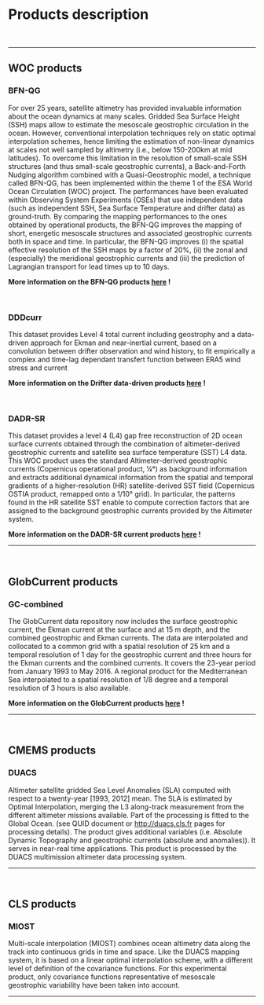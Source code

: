 # Products description

  
<br>

<hr>

## WOC products

### BFN-QG  

For over 25 years, satellite altimetry has provided invaluable information about the ocean dynamics at many scales. Gridded Sea Surface Height (SSH) maps allow to estimate the mesoscale geostrophic circulation in the ocean. However, conventional interpolation techniques rely on static optimal interpolation schemes, hence limiting the estimation of non-linear dynamics at scales not well sampled by altimetry (i.e., below 150-200km at mid latitudes). To overcome this limitation in the resolution of small-scale SSH structures (and thus small-scale geostrophic currents), a Back-and-Forth Nudging algorithm combined with a Quasi-Geostrophic model, a technique called BFN-QG, has been implemented within the theme 1 of the ESA World Ocean Circulation (WOC) project. The performances have been evaluated within Observing System Experiments (OSEs) that use independent data (such as independent SSH, Sea Surface Temperature and drifter data) as ground-truth. By comparing the mapping performances to the ones obtained by operational products, the BFN-QG improves the mapping of short, energetic mesoscale structures and associated geostrophic currents both in space and time. In particular, the BFN-QG improves (i) the spatial effective resolution of the SSH maps by a factor of 20%, (ii) the zonal and (especially) the meridional geostrophic currents and (iii) the prediction of Lagrangian transport for lead times up to 10 days.
 
**More information on the BFN-QG products [here](https://www.worldoceancirculation.org/Products#/metadata/7fe77c80-798a-42d4-a69c-2b5f0ba81a43) !**

<br>  

### DDDcurr 
 

This dataset provides Level 4 total current including geostrophy and a data-driven approach for Ekman and near-inertial current, based on a convolution between drifter observation and wind history, to fit empirically a complex and time-lag dependant transfert function between ERA5 wind stress and current
 
**More information on the Drifter data-driven products [here](https://www.worldoceancirculation.org/Products#/metadata/cfa65be8-b200-4243-aba0-843c363001d9) !**
 

<br>  

### DADR-SR 

This dataset provides a level 4 (L4) gap free reconstruction of 2D ocean surface currents obtained through the combination of altimeter-derived geostrophic currents and satellite sea surface temperature (SST) L4 data. This WOC product uses the standard Altimeter-derived geostrophic currents (Copernicus operational product, ¼°) as background information and extracts additional dynamical information from the spatial and temporal gradients of a higher-resolution (HR) satellite-derived SST field (Copernicus OSTIA product, remapped onto a 1/10° grid). In particular, the patterns found in the HR satellite SST enable to compute correction factors that are assigned to the background geostrophic currents provided by the Altimeter system.
 
**More information on the DADR-SR current products [here](https://www.worldoceancirculation.org/Products#/metadata/e84fe404-1ed3-4e6f-9b72-f75cd8eb7f7d) !**

<hr>

  
<br>

## GlobCurrent products

### GC-combined 

The GlobCurrent data repository now includes the surface geostrophic current, the Ekman current at the surface and at 15 m depth, and the combined geostrophic and Ekman currents. The data are interpolated and collocated to a common grid with a spatial resolution of 25 km and a temporal resolution of 1 day for the geostrophic current and three hours for the Ekman currents and the combined currents. It covers the 23-year period from January 1993 to May 2016. A regional product for the Mediterranean Sea interpolated to a spatial resolution of 1/8 degree and a temporal resolution of 3 hours is also available.


**More information on the GlobCurrent products [here](http://globcurrent.ifremer.fr/) !**
 
<hr>

<br>


## CMEMS products 

### DUACS 

Altimeter satellite gridded Sea Level Anomalies (SLA) computed with respect to a twenty-year [1993, 2012] mean. The SLA is estimated by Optimal Interpolation, merging the L3 along-track measurement from the different altimeter missions available. Part of the processing is fitted to the Global Ocean. (see QUID document or http://duacs.cls.fr pages for processing details). The product gives additional variables (i.e. Absolute Dynamic Topography and geostrophic currents (absolute and anomalies)). It serves in near-real time applications. This product is processed by the DUACS multimission altimeter data processing system.


<hr>

<br>

## CLS products

### MIOST 
 

Multi-scale interpolation (MIOST) combines ocean altimetry data along the track into continuous grids in time and space. Like the DUACS mapping system, it is based on a linear optimal interpolation scheme, with a different level of definition of the covariance functions. For this experimental product, only covariance functions representative of mesoscale geostrophic variability have been taken into account.


<hr>